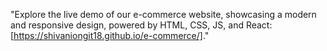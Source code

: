 "Explore the live demo of our e-commerce website, showcasing a modern and responsive design, powered by HTML, CSS, JS, and React:
[https://shivaniongit18.github.io/e-commerce/]."
